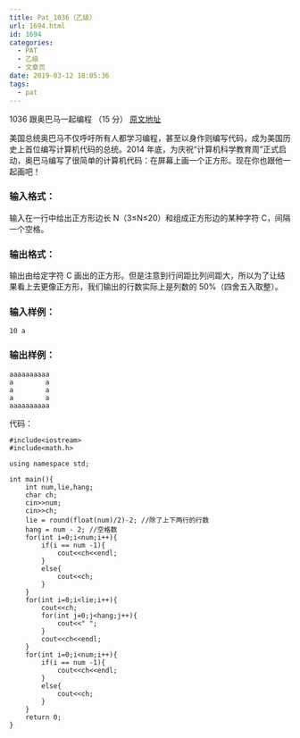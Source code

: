 ```yaml
---
title: Pat_1036（乙级）
url: 1694.html
id: 1694
categories:
  - PAT
  - 乙级
  - 文章页
date: 2019-03-12 18:05:36
tags:
  - pat
---
```


1036 跟奥巴马一起编程 （15 分） [原文地址](https://pintia.cn/problem-sets/994805260223102976/problems/994805285812551680)

美国总统奥巴马不仅呼吁所有人都学习编程，甚至以身作则编写代码，成为美国历史上首位编写计算机代码的总统。2014 年底，为庆祝“计算机科学教育周”正式启动，奥巴马编写了很简单的计算机代码：在屏幕上画一个正方形。现在你也跟他一起画吧！

### 输入格式：

输入在一行中给出正方形边长 N（3≤N≤20）和组成正方形边的某种字符 C，间隔一个空格。

### 输出格式：

输出由给定字符 C 画出的正方形。但是注意到行间距比列间距大，所以为了让结果看上去更像正方形，我们输出的行数实际上是列数的 50%（四舍五入取整）。

### 输入样例：

    10 a
    

### 输出样例：

    aaaaaaaaaa
    a        a
    a        a
    a        a
    aaaaaaaaaa

代码：
```
#include<iostream>
#include<math.h>

using namespace std;

int main(){
    int num,lie,hang;
    char ch;
    cin>>num;
    cin>>ch;
    lie = round(float(num)/2)-2; //除了上下两行的行数
    hang = num - 2; //空格数
    for(int i=0;i<num;i++){
        if(i == num -1){
            cout<<ch<<endl;
        }
        else{
            cout<<ch;
        }
    }
    for(int i=0;i<lie;i++){
        cout<<ch;
        for(int j=0;j<hang;j++){
            cout<<" ";
        }
        cout<<ch<<endl;
    }
    for(int i=0;i<num;i++){
        if(i == num -1){
            cout<<ch<<endl;
        }
        else{
            cout<<ch;
        }
    }
    return 0;
}
```